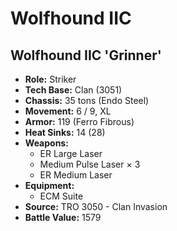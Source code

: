 # Wolfhound IIC
## Wolfhound IIC 'Grinner'
- **Role:** Striker
- **Tech Base:** Clan (3051)
- **Chassis:** 35 tons (Endo Steel)
- **Movement:** 6 / 9, XL
- **Armor:** 119 (Ferro Fibrous)
- **Heat Sinks:** 14 (28)
- **Weapons:**
  - ER Large Laser
  - Medium Pulse Laser × 3
  - ER Medium Laser
- **Equipment:**
  - ECM Suite
- **Source:** TRO 3050 - Clan Invasion
- **Battle Value:** 1579

